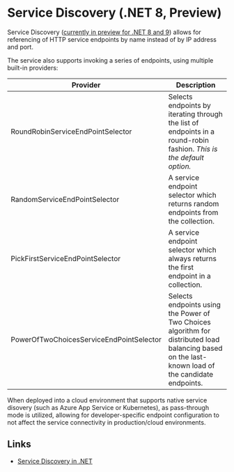 # Service Discovery (.NET 8, Preview)

Service Discovery ([currently in preview for .NET 8 and 9](https://www.nuget.org/packages/Microsoft.Extensions.ServiceDiscovery)) allows for referencing of HTTP service endpoints by name instead of by IP address and port. 

The service also supports invoking a series of endpoints, using multiple built-in providers:

| Provider | Description |
| - | - |
| RoundRobinServiceEndPointSelector | Selects endpoints by iterating through the list of endpoints in a round-robin fashion. *This is the default option.* |
| RandomServiceEndPointSelector | A service endpoint selector which returns random endpoints from the collection. |
| PickFirstServiceEndPointSelector | A service endpoint selector which always returns the first endpoint in a collection. |
| PowerOfTwoChoicesServiceEndPointSelector | Selects endpoints using the Power of Two Choices algorithm for distributed load balancing based on the last-known load of the candidate endpoints. |

When deployed into a cloud environment that supports native service disovery (such as Azure App Service or Kubernetes), as pass-through mode is utilized, allowing for developer-specific endpoint configuration to not affect the service connectivity in production/cloud environments. 

## Links

- [Service Discovery in .NET](https://learn.microsoft.com/en-us/dotnet/core/extensions/service-discovery)